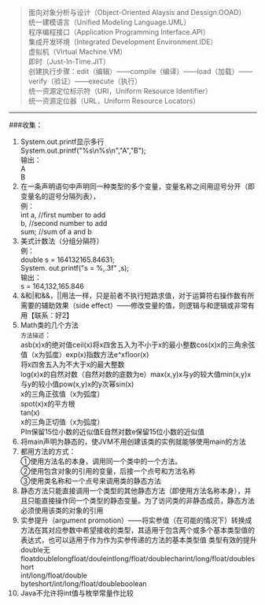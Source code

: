 > 面向对象分析与设计（Object-Oriented Alaysis and Dessign.OOAD）  
统一建模语言（Unified Modeling Language.UML）  
程序编程接口（Application Programming Interface.API）  
集成开发环境（Integrated Development Environment.IDE）  
虚拟机（Virtual Machine.VM）  
即时（Just-In-Time.JIT）  
创建执行步骤：edit（编辑）——compile（编译）——load（加载）——verify（验证）——execute（执行）  
统一资源定位标示符（URI，Uniform Resource Identifier）  
统一资源定位器（URL，Uniform Resource Locators）  

---




###收集：
1. System.out.printf显示多行  
System.out.printf("%s\n%s\n","A","B");  
输出：  
A  
B  
2. 在一条声明语句中声明同一种类型的多个变量，变量名称之间用逗号分开（即变量名的逗号分隔列表），  
例：  
int a,    //first number to add  
     b,    //second number to add  
     sum;    //sum of a and b  
3. 美式计数法（分组分隔符）  
例：  
double s = 164132165.84631;  
            System. out.printf("s = %,.3f" ,s);  
输出：  
s = 164,132,165.846  
4. &和|和&&，||用法一样，只是前者不执行短路求值，对于运算符右操作数有所需要的辅助效果（side effect）——修改变量的值，则逻辑与和逻辑或非常有用【联系：好2】  
5. Math类的几个方法  
`方法描述`：   
asb(x)x的绝对值ceil(x)将x四舍五入为不小于x的最小整数cos(x)x的三角余弦值（x为弧度）exp(x)指数方法e^xfloor(x)  
将x四舍五入为不大于x的最大整数  
log(x)x的自然对数（自然对数的底数为e）max(x,y)x与y的较大值min(x,y)x与y的较小值pow(x,y)x的y次幂sin(x)  
x的三角正弦值（x为弧度）  
spot(x)x的平方根  
tan(x)  
x的三角正切值（x为弧度）  
PIπ保留15位小数的近似值E自然对数e保留15位小数的近似值  
6. 将main声明为静态的，使JVM不用创建该类的实例就能够使用main的方法
7. 都用方法的方式：  
①使用方法名的本身，调用同一个类中的一个方法。  
②使用包含对象的引用的变量，后接一个点号和方法名称  
③使用类名称和一个点号来调用类的静态方法  
8. 静态方法只能直接调用一个类型的其他静态方法（即使用方法名称本身），并且只能直接操作同一个类型的静态变量。为了访问类的非静态成员，静态方法必须使用该类的对象的引用
9. 实参提升（argument promotion）——将实参值（在可能的情况下）转换成方法在其对应参数中希望接收的类型，其适用于包含两个或多个基本类型值的表达式，也可以适用于作为作为实参传递的方法的基本类型值
类型有效的提升double无   floatdoublelongfloat/douleintlong/float/doublecharint/long/float/doubleshort  
int/long/float/double  
byteshort/int/long/float/doubleboolean  
10. Java不允许将int值与枚举常量作比较
